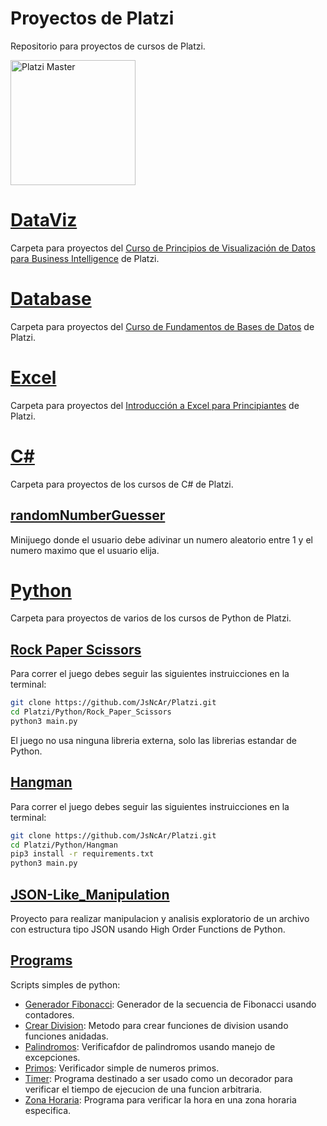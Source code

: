 # Proyectos de Platzi

Repositorio para proyectos de cursos de Platzi.

<img src="https://static.platzi.com/static/images/footer/logo.png" alt="Platzi Master" width="200px">

# [DataViz](https://github.com/JsNcAr/Platzi/tree/main/DataViz)

Carpeta para proyectos del <a href="https://platzi.com/cursos/visualizacion-datos/">Curso de Principios de Visualización de Datos para Business Intelligence</a> de Platzi.

# [Database](https://github.com/JsNcAr/Platzi/tree/main/Database)

Carpeta para proyectos del <a href="https://platzi.com/cursos/bd/">Curso de Fundamentos de Bases de Datos</a> de Platzi.

# [Excel](https://github.com/JsNcAr/Platzi/tree/main/Excel)

Carpeta para proyectos del <a href="https://platzi.com/cursos/excel-intro/">Introducción a Excel para Principiantes</a> de Platzi.

# [C#](https://github.com/JsNcAr/Platzi/tree/main/C_Sharp)

Carpeta para proyectos de los cursos de C# de Platzi.

## [randomNumberGuesser](https://github.com/JsNcAr/Platzi/tree/main/C_Sharp/randomNumberGuesser)

Minijuego donde el usuario debe adivinar un numero aleatorio entre 1 y el numero maximo que el usuario elija.

# [Python](https://github.com/JsNcAr/Platzi/tree/main/Python)

Carpeta para proyectos de varios de los cursos de Python de Platzi.

## [Rock Paper Scissors](https://github.com/JsNcAr/Platzi/tree/main/Python/Rock_Paper_Scissors)

Para correr el juego debes seguir las siguientes instruicciones en la terminal:

```bash
git clone https://github.com/JsNcAr/Platzi.git
cd Platzi/Python/Rock_Paper_Scissors
python3 main.py
```

El juego no usa ninguna libreria externa, solo las librerias estandar de Python.

## [Hangman](https://github.com/JsNcAr/Platzi/tree/main/Python/Hangman)

Para correr el juego debes seguir las siguientes instruicciones en la terminal:

```bash
git clone https://github.com/JsNcAr/Platzi.git
cd Platzi/Python/Hangman
pip3 install -r requirements.txt
python3 main.py
```

## [JSON-Like_Manipulation](https://github.com/JsNcAr/Platzi/tree/main/Python/JSON-Like_Manipulation)

Proyecto para realizar manipulacion y analisis exploratorio de un archivo con estructura tipo JSON usando High Order Functions de Python.

## [Programs](https://github.com/JsNcAr/Platzi/tree/main/Python/Programs)

Scripts simples de python:

- [Generador Fibonacci](https://github.com/JsNcAr/Platzi/blob/main/Python/Programs/fibo_gen.py): Generador de la secuencia de Fibonacci usando contadores.
- [Crear Division](https://github.com/JsNcAr/Platzi/blob/main/Python/Programs/make_division.py): Metodo para crear funciones de division usando funciones anidadas.
- [Palindromos](https://github.com/JsNcAr/Platzi/blob/main/Python/Programs/palindromos.py): Verificafdor de palindromos usando manejo de excepciones.
- [Primos](https://github.com/JsNcAr/Platzi/blob/main/Python/Programs/primos.py): Verificador simple de numeros primos.
- [Timer](https://github.com/JsNcAr/Platzi/blob/main/Python/Programs/timer.py): Programa destinado a ser usado como un decorador para verificar el tiempo de ejecucion de una funcion arbitraria.
- [Zona Horaria](https://github.com/JsNcAr/Platzi/blob/main/Python/Programs/timezone.py): Programa para verificar la hora en una zona horaria especifica.

